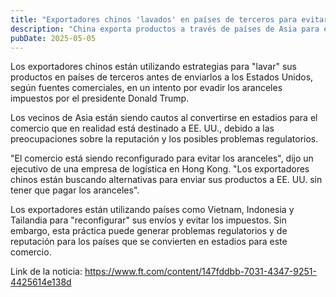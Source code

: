 ```yaml
---
title: "Exportadores chinos 'lavados' en países de terceros para evitar aranceles de Trump"
description: "China exporta productos a través de países de Asia para evitar impuestos en EE. UU."
pubDate: 2025-05-05
---
```


Los exportadores chinos están utilizando estrategias para "lavar" sus productos en países de terceros antes de enviarlos a los Estados Unidos, según fuentes comerciales, en un intento por evadir los aranceles impuestos por el presidente Donald Trump.

Los vecinos de Asia están siendo cautos al convertirse en estadios para el comercio que en realidad está destinado a EE. UU., debido a las preocupaciones sobre la reputación y los posibles problemas regulatorios.

"El comercio está siendo reconfigurado para evitar los aranceles", dijo un ejecutivo de una empresa de logística en Hong Kong. "Los exportadores chinos están buscando alternativas para enviar sus productos a EE. UU. sin tener que pagar los aranceles".

Los exportadores están utilizando países como Vietnam, Indonesia y Tailandia para "reconfigurar" sus envíos y evitar los impuestos. Sin embargo, esta práctica puede generar problemas regulatorios y de reputación para los países que se convierten en estadios para este comercio.

Link de la noticia: https://www.ft.com/content/147fddbb-7031-4347-9251-4425614e138d